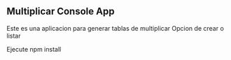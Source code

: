 ## Multiplicar Console App

Este es una aplicacion para generar tablas de multiplicar
Opcion de crear o listar

Ejecute npm install